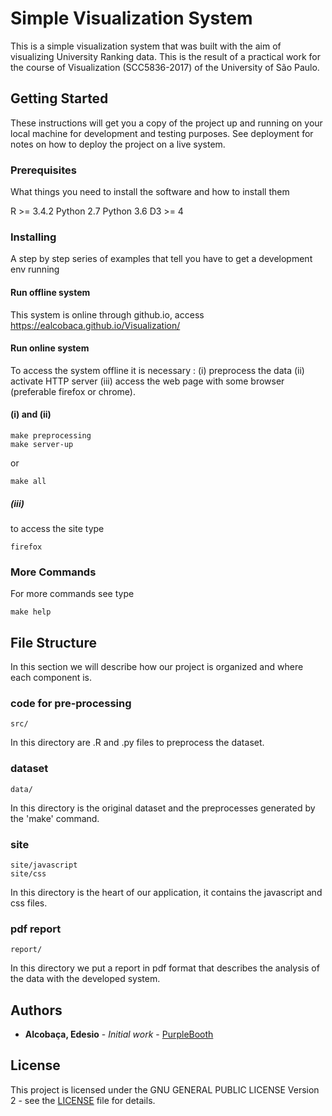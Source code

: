 # Simple Visualization System

This is a simple visualization system that was built with the aim of visualizing University Ranking data. 
This is the result of a practical work for the course of Visualization (SCC5836-2017) of the University of São Paulo.

## Getting Started

These instructions will get you a copy of the project up and running on your local machine for development and testing purposes. See deployment for notes on how to deploy the project on a live system.

### Prerequisites

What things you need to install the software and how to install them

R >= 3.4.2 
Python 2.7
Python 3.6
D3 >= 4

### Installing

A step by step series of examples that tell you have to get a development env running

#### Run offline system

This system is online through github.io, access https://ealcobaca.github.io/Visualization/

#### Run online system

To access the system offline it is necessary : (i) preprocess the data (ii) activate HTTP server (iii) access the web page with some browser (preferable firefox or chrome).

#### (i) and (ii)

```
make preprocessing
make server-up
```
or
```
make all
```

##### (iii)

to access the site type
```
firefox 
```

### More Commands

For more commands see type
```
make help
```

## File Structure

In this section we will describe how our project is organized and where each component is.

### code for pre-processing
```
src/
```
In this directory are .R and .py files to preprocess the dataset.

### dataset
```
data/
```
In this directory is the original dataset and the preprocesses generated by the 'make' command.

### site
```
site/javascript
site/css
```
In this directory is the heart of our application, it contains the javascript and css files.

### pdf report
```
report/
```
In this directory we put a report in pdf format that describes the analysis of the data with the developed system.

## Authors

* **Alcobaça, Edesio** - *Initial work* - [PurpleBooth](https://github.com/EAlcobaca)

## License

This project is licensed under the GNU GENERAL PUBLIC LICENSE Version 2 - see the [LICENSE](LICENSE) file for details.

